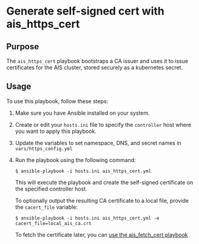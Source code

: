 # Generate self-signed cert with ais_https_cert

## Purpose

The `ais_https_cert` playbook bootstraps a CA issuer and uses it to issue certificates for the AIS cluster, stored securely as a kubernetes secret.

## Usage

To use this playbook, follow these steps:

1. Make sure you have Ansible installed on your system.

2. Create or edit your `hosts.ini` file to specify the `controller` host where you want to apply this playbook.

3. Update the variables to set namespace, DNS, and secret names in `vars/https_config.yml`

4. Run the playbook using the following command:

   ```console
   $ ansible-playbook -i hosts.ini ais_https_cert.yml
   ```
   This will execute the playbook and create the self-signed certificate on the specified controller host.

   To optionally output the resulting CA certificate to a local file, provide the `cacert_file` variable:

   ```console
   $ ansible-playbook -i hosts.ini ais_https_cert.yml -e cacert_file=local_ais_ca.crt
   ```

   To fetch the certificate later, you can [use the ais_fetch_cert playbook](https_configuration.md#fetching-ca-certificate)
